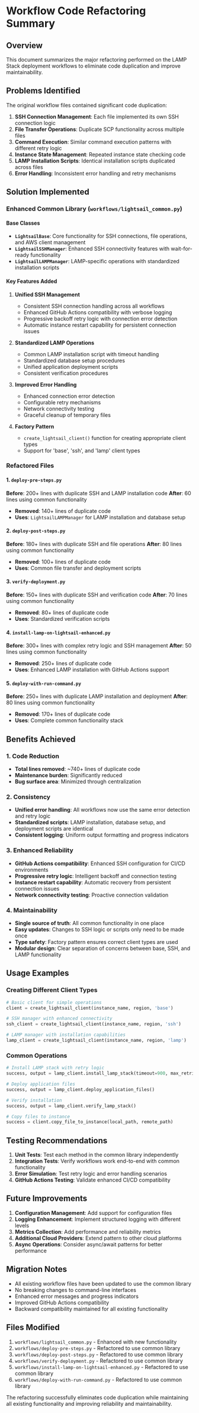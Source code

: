 # Workflow Code Refactoring Summary

## Overview
This document summarizes the major refactoring performed on the LAMP Stack deployment workflows to eliminate code duplication and improve maintainability.

## Problems Identified
The original workflow files contained significant code duplication:

1. **SSH Connection Management**: Each file implemented its own SSH connection logic
2. **File Transfer Operations**: Duplicate SCP functionality across multiple files
3. **Command Execution**: Similar command execution patterns with different retry logic
4. **Instance State Management**: Repeated instance state checking code
5. **LAMP Installation Scripts**: Identical installation scripts duplicated across files
6. **Error Handling**: Inconsistent error handling and retry mechanisms

## Solution Implemented

### Enhanced Common Library (`workflows/lightsail_common.py`)

#### Base Classes
- **`LightsailBase`**: Core functionality for SSH connections, file operations, and AWS client management
- **`LightsailSSHManager`**: Enhanced SSH connectivity features with wait-for-ready functionality
- **`LightsailLAMPManager`**: LAMP-specific operations with standardized installation scripts

#### Key Features Added
1. **Unified SSH Management**
   - Consistent SSH connection handling across all workflows
   - Enhanced GitHub Actions compatibility with verbose logging
   - Progressive backoff retry logic with connection error detection
   - Automatic instance restart capability for persistent connection issues

2. **Standardized LAMP Operations**
   - Common LAMP installation script with timeout handling
   - Standardized database setup procedures
   - Unified application deployment scripts
   - Consistent verification procedures

3. **Improved Error Handling**
   - Enhanced connection error detection
   - Configurable retry mechanisms
   - Network connectivity testing
   - Graceful cleanup of temporary files

4. **Factory Pattern**
   - `create_lightsail_client()` function for creating appropriate client types
   - Support for 'base', 'ssh', and 'lamp' client types

### Refactored Files

#### 1. `deploy-pre-steps.py`
**Before**: 200+ lines with duplicate SSH and LAMP installation code
**After**: 60 lines using common functionality
- **Removed**: 140+ lines of duplicate code
- **Uses**: `LightsailLAMPManager` for LAMP installation and database setup

#### 2. `deploy-post-steps.py`
**Before**: 180+ lines with duplicate SSH and file operations
**After**: 80 lines using common functionality
- **Removed**: 100+ lines of duplicate code
- **Uses**: Common file transfer and deployment scripts

#### 3. `verify-deployment.py`
**Before**: 150+ lines with duplicate SSH and verification code
**After**: 70 lines using common functionality
- **Removed**: 80+ lines of duplicate code
- **Uses**: Standardized verification scripts

#### 4. `install-lamp-on-lightsail-enhanced.py`
**Before**: 300+ lines with complex retry logic and SSH management
**After**: 50 lines using common functionality
- **Removed**: 250+ lines of duplicate code
- **Uses**: Enhanced LAMP installation with GitHub Actions support

#### 5. `deploy-with-run-command.py`
**Before**: 250+ lines with duplicate LAMP installation and deployment
**After**: 80 lines using common functionality
- **Removed**: 170+ lines of duplicate code
- **Uses**: Complete common functionality stack

## Benefits Achieved

### 1. Code Reduction
- **Total lines removed**: ~740+ lines of duplicate code
- **Maintenance burden**: Significantly reduced
- **Bug surface area**: Minimized through centralization

### 2. Consistency
- **Unified error handling**: All workflows now use the same error detection and retry logic
- **Standardized scripts**: LAMP installation, database setup, and deployment scripts are identical
- **Consistent logging**: Uniform output formatting and progress indicators

### 3. Enhanced Reliability
- **GitHub Actions compatibility**: Enhanced SSH configuration for CI/CD environments
- **Progressive retry logic**: Intelligent backoff and connection testing
- **Instance restart capability**: Automatic recovery from persistent connection issues
- **Network connectivity testing**: Proactive connection validation

### 4. Maintainability
- **Single source of truth**: All common functionality in one place
- **Easy updates**: Changes to SSH logic or scripts only need to be made once
- **Type safety**: Factory pattern ensures correct client types are used
- **Modular design**: Clear separation of concerns between base, SSH, and LAMP functionality

## Usage Examples

### Creating Different Client Types
```python
# Basic client for simple operations
client = create_lightsail_client(instance_name, region, 'base')

# SSH manager with enhanced connectivity
ssh_client = create_lightsail_client(instance_name, region, 'ssh')

# LAMP manager with installation capabilities
lamp_client = create_lightsail_client(instance_name, region, 'lamp')
```

### Common Operations
```python
# Install LAMP stack with retry logic
success, output = lamp_client.install_lamp_stack(timeout=900, max_retries=8)

# Deploy application files
success, output = lamp_client.deploy_application_files()

# Verify installation
success, output = lamp_client.verify_lamp_stack()

# Copy files to instance
success = client.copy_file_to_instance(local_path, remote_path)
```

## Testing Recommendations

1. **Unit Tests**: Test each method in the common library independently
2. **Integration Tests**: Verify workflows work end-to-end with common functionality
3. **Error Simulation**: Test retry logic and error handling scenarios
4. **GitHub Actions Testing**: Validate enhanced CI/CD compatibility

## Future Improvements

1. **Configuration Management**: Add support for configuration files
2. **Logging Enhancement**: Implement structured logging with different levels
3. **Metrics Collection**: Add performance and reliability metrics
4. **Additional Cloud Providers**: Extend pattern to other cloud platforms
5. **Async Operations**: Consider async/await patterns for better performance

## Migration Notes

- All existing workflow files have been updated to use the common library
- No breaking changes to command-line interfaces
- Enhanced error messages and progress indicators
- Improved GitHub Actions compatibility
- Backward compatibility maintained for all existing functionality

## Files Modified

1. `workflows/lightsail_common.py` - Enhanced with new functionality
2. `workflows/deploy-pre-steps.py` - Refactored to use common library
3. `workflows/deploy-post-steps.py` - Refactored to use common library
4. `workflows/verify-deployment.py` - Refactored to use common library
5. `workflows/install-lamp-on-lightsail-enhanced.py` - Refactored to use common library
6. `workflows/deploy-with-run-command.py` - Refactored to use common library

The refactoring successfully eliminates code duplication while maintaining all existing functionality and improving reliability and maintainability.
